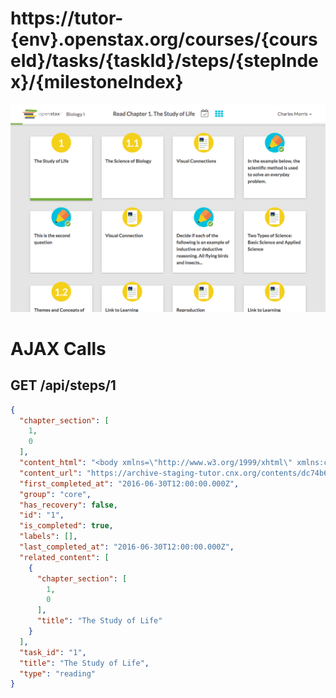 # https://tutor-{env}.openstax.org/courses/{courseId}/tasks/{taskId}/steps/{stepIndex}/{milestoneIndex}

![image](./screenshots/tutor-{env}.openstax.org_courses_{courseId}_tasks_{taskId}_steps_{stepIndex}_{milestoneIndex}.png)

# AJAX Calls

## GET /api/steps/1

```json
{
  "chapter_section": [
    1,
    0
  ],
  "content_html": "<body xmlns=\"http://www.w3.org/1999/xhtml\" xmlns:c=\"http://cnx.rice.edu/cnxml\" xmlns:md=\"http://cnx.rice.edu/mdml\" xmlns:qml=\"http://cnx.rice.edu/qml/ ... 2969 more",
  "content_url": "https://archive-staging-tutor.cnx.org/contents/dc74b6ed-d06a-4fef-8479-8eefd058b59a@23",
  "first_completed_at": "2016-06-30T12:00:00.000Z",
  "group": "core",
  "has_recovery": false,
  "id": "1",
  "is_completed": true,
  "labels": [],
  "last_completed_at": "2016-06-30T12:00:00.000Z",
  "related_content": [
    {
      "chapter_section": [
        1,
        0
      ],
      "title": "The Study of Life"
    }
  ],
  "task_id": "1",
  "title": "The Study of Life",
  "type": "reading"
}
```

